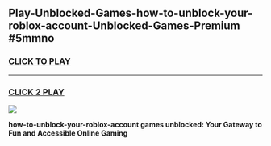 
## Play-Unblocked-Games-how-to-unblock-your-roblox-account-Unblocked-Games-Premium #5mmno
<h3>
<a href="https://premium.freeplayer.one?title=how-to-unblock-your-roblox-account&ref=12M">CLICK TO PLAY</a></h3>
<hr>

<h3>
<a href="https://premium.freeplayer.one?title=how-to-unblock-your-roblox-account&ref=12M">CLICK 2 PLAY</a>
  
</h3>

<a href="https://premium.freeplayer.one?title=how-to-unblock-your-roblox-account&ref=12M"><img src="https://clearcache.store/games.png"></a>


**how-to-unblock-your-roblox-account games unblocked: Your Gateway to Fun and Accessible Online Gaming**
